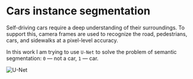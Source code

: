 # Cars instance segmentation

Self-driving cars require a deep understanding of their surroundings.
To support this, camera frames are used to recognize the road, pedestrians, cars, and sidewalks at a pixel-level accuracy.

In this work I am trying to use `U-Net` to solve the problem of semantic segmentation: `0` — not a car, `1` — car.

![U-Net](https://www.google.com/url?sa=i&url=https%3A%2F%2Flmb.informatik.uni-freiburg.de%2Fpeople%2Fronneber%2Fu-net%2F&psig=AOvVaw3Fesl39TgJJxZbA6y8lGO6&ust=1590958758337000&source=images&cd=vfe&ved=0CAIQjRxqFwoTCJCFmq-93OkCFQAAAAAdAAAAABAD)
